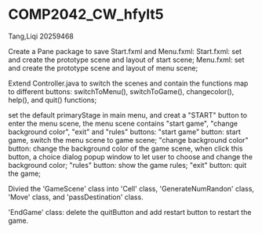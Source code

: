 # COMP2042_CW_hfylt5
Tang,Liqi 20259468

Create a Pane package to save Start.fxml and Menu.fxml:
Start.fxml: set and create the prototype scene and layout of start scene;
Menu.fxml: set and create the prototype scene and layout of menu scene;

Extend Controller.java to switch the scenes and contain the functions map to different buttons:
switchToMenu(), switchToGame(), changecolor(), help(), and quit() functions;

set the default primaryStage in main menu, and creat a "START" button to enter the menu scene,
the menu scene contains "start game", "change background color", "exit" and "rules" buttons:
"start game" button: start game, switch the menu scene to game scene;
"change background color" button: change the background color of the game scene, when click this button, a choice dialog popup window to let user to choose and change the background color;
"rules" button: show the game rules;
"exit" button: quit the game;

Divied the 'GameScene' class into 'Cell' class, 'GenerateNumRandon' class, 'Move' class, and 'passDestination' class.

'EndGame' class: delete the quitButton and add restart button to restart the game.
